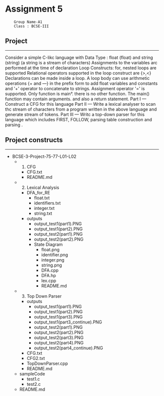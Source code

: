 ﻿# Assignment 5
		Group Name-A1
		Class : BCSE-III

## Project 
----------------------------------------
Consider a simple C-likc language with 
Data Type : float (float) and string (string) (a string is a stream of characters)
Assignments to the variables arc performed at the time of declaration
Loop Constructs: for, nested loops are supported 
Relational operators supported in the loop construct are {>,<}
Declarations can be made inside a loop.
A loop body can use arithmetic operations {+ and —} in the prefix form to add 
	float variables and constants and '+' operator to concatenate to strings. 
	Assignment operator '=' is supported. 
	Only function is main°. there is no other function. The main() function may 
	contain arguments. and also a return statement. 
Part I — Construct a CFG for this language 
Part II — Write a lexical analyser to scan thc stream of characters from a program written in the above language and generate stream of tokens. 
Part III — Writc a top-down parser for this language which includes FIRST, FOLLOW, parsing table construction and parsing .

## Project constructs 
-------------------------------------------------
* BCSE-3-Project-75-77-L01-L02
  * 1. CFG    
  	* CFG.txt
  	* README.md
  * 2. Lexical Analysis
  	* DFA_for_RE
  		* float.txt
  		* identifiers.txt
  		* integer.txt
  		* string.txt
  	* outputs
  		* output_test1(part1).PNG
  		* output_test1(part2).PNG
		* output_test2(part1).PNG
		* output_test2(part2).PNG
	  * State Diagram
		* float.png
		* identifier.png
		* integer.png
		* string.png
	 	* DFA.cpp
		* DFA.hp
		* lex.cpp
		* README.md
  * 3. Top Down Parser
  	* outputs
  		* output_test1(part1).PNG
  		* output_test1(part2).PNG
  		* output_test1(part3).PNG
  		* output_test1(part3_continue).PNG
  		* output_test2(part1).PNG
  		* output_test2(part2).PNG
  		* output_test2(part3).PNG
  		* output_test2(part4).PNG
  		* output_test2(part4_continue).PNG
  	* CFG.txt
  	* CFG2.txt
  	* TopDownParser.cpp
  	* README.md
  * sampleCode
  	* test1.c
  	* test2.c
  * README.md
